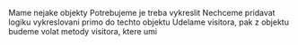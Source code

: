 Mame nejake objekty
Potrebujeme je treba vykreslit
Nechceme pridavat logiku vykreslovani primo do techto objektu
Udelame visitora, pak z objektu budeme volat metody visitora, ktere umi